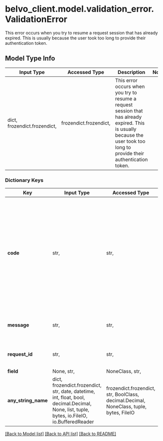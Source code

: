 # belvo_client.model.validation_error.ValidationError

This error occurs when you try to resume a request session that has already expired. This is usually because the user took too long to provide their authentication token.

## Model Type Info
Input Type | Accessed Type | Description | Notes
------------ | ------------- | ------------- | -------------
dict, frozendict.frozendict,  | frozendict.frozendict,  | This error occurs when you try to resume a request session that has already expired. This is usually because the user took too long to provide their authentication token. | 

### Dictionary Keys
Key | Input Type | Accessed Type | Description | Notes
------------ | ------------- | ------------- | ------------- | -------------
**code** | str,  | str,  | A unique error code (&#x60;null&#x60;, &#x60;does_not_exist&#x60;, &#x60;required&#x60;) that allows you to classify and handle the error programmatically.  ℹ️ Check our DevPortal for more information on how to handle:   - &lt;a href&#x3D;\&quot;https://developers.belvo.com/docs/belvo-api-errors#400-blank\&quot; target&#x3D;\&quot;_blank\&quot;&gt;400 blank errors&lt;/a&gt;   - &lt;a href&#x3D;\&quot;https://developers.belvo.com/docs/belvo-api-errors#400-null\&quot; target&#x3D;\&quot;_blank\&quot;&gt;400 null errors&lt;/a&gt;   - &lt;a href&#x3D;\&quot;https://developers.belvo.com/docs/belvo-api-errors#400-does_not_exist\&quot; target&#x3D;\&quot;_blank\&quot;&gt;400 does_not_exist errors&lt;/a&gt;   - &lt;a href&#x3D;\&quot;https://developers.belvo.com/docs/belvo-api-errors#400-required\&quot; target&#x3D;\&quot;_blank\&quot;&gt;400 required errors&lt;/a&gt; | [optional] 
**message** | str,  | str,  | A short description of the error.   For &#x60;session_expired&#x60; errors, the description can be (among others):      - &#x60;This field is required.&#x60;   - &#x60;Object with name&#x3D;narnia does not exist.&#x60;   - &#x60;This field may not be null.&#x60;   - &#x60;This field may not be blank.&#x60; | [optional] 
**request_id** | str,  | str,  | A 32-character unique ID of the request (matching a regex pattern of: &#x60;[a-f0-9]{32}&#x60;). Provide this ID when contacting the Belvo support team to accelerate investigations. | [optional] 
**field** | None, str,  | NoneClass, str,  | Name of the field where the error was encountered. | [optional] 
**any_string_name** | dict, frozendict.frozendict, str, date, datetime, int, float, bool, decimal.Decimal, None, list, tuple, bytes, io.FileIO, io.BufferedReader | frozendict.frozendict, str, BoolClass, decimal.Decimal, NoneClass, tuple, bytes, FileIO | any string name can be used but the value must be the correct type | [optional]

[[Back to Model list]](../../README.md#documentation-for-models) [[Back to API list]](../../README.md#documentation-for-api-endpoints) [[Back to README]](../../README.md)

